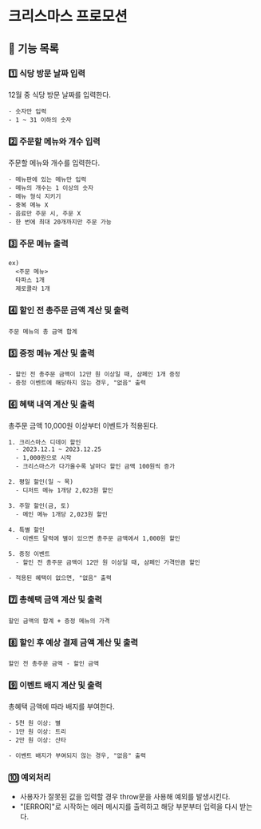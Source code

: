 # 크리스마스 프로모션

## 📍 기능 목록

### 1️⃣ 식당 방문 날짜 입력
12월 중 식당 방문 날짜를 입력한다.
```
- 숫자만 입력
- 1 ~ 31 이하의 숫자
```

### 2️⃣ 주문할 메뉴와 개수 입력
주문할 메뉴와 개수를 입력한다.

```
- 메뉴판에 있는 메뉴만 입력
- 메뉴의 개수는 1 이상의 숫자
- 메뉴 형식 지키기
- 중복 메뉴 X
- 음료만 주문 시, 주문 X
- 한 번에 최대 20개까지만 주문 가능
```

### 3️⃣ 주문 메뉴 출력
```
ex)
  <주문 메뉴>
  타파스 1개
  제로콜라 1개
```

### 4️⃣ 할인 전 총주문 금액 계산 및 출력
```주문 메뉴의 총 금액 합계```

### 5️⃣ 증정 메뉴 계산 및 출력
```
- 할인 전 총주문 금액이 12만 원 이상일 때, 샴페인 1개 증정
- 증정 이벤트에 해당하지 않는 경우, "없음" 출력
```

### 6️⃣ 혜택 내역 계산 및 출력
총주문 금액 10,000원 이상부터 이벤트가 적용된다.

```
1. 크리스마스 디데이 할인
  - 2023.12.1 ~ 2023.12.25
  - 1,000원으로 시작
  - 크리스마스가 다가올수록 날마다 할인 금액 100원씩 증가

2. 평일 할인(일 ~ 목)
  - 디저트 메뉴 1개당 2,023원 할인

3. 주말 할인(금, 토)
  - 메인 메뉴 1개당 2,023원 할인

4. 특별 할인
  - 이벤트 달력에 별이 있으면 총주문 금액에서 1,000원 할인

5. 증정 이벤트
  - 할인 전 총주문 금액이 12만 원 이상일 때, 샴페인 가격만큼 할인
```
```
- 적용된 혜택이 없으면, "없음" 출력
```

### 7️⃣ 총혜택 금액 계산 및 출력
```할인 금액의 합계 + 증정 메뉴의 가격```

### 8️⃣ 할인 후 예상 결제 금액 계산 및 출력
```할인 전 총주문 금액 - 할인 금액```

### 9️⃣ 이벤트 배지 계산 및 출력
총혜택 금액에 따라 배지를 부여한다.
```
- 5천 원 이상: 별
- 1만 원 이상: 트리
- 2만 원 이상: 산타
```
```
- 이벤트 배지가 부여되지 않는 경우, "없음" 출력
```

### 🔟 예외처리
- 사용자가 잘못된 값을 입력할 경우 throw문을 사용해 예외를 발생시킨다. 
- "[ERROR]"로 시작하는 에러 메시지를 출력하고 해당 부분부터 입력을 다시 받는다.